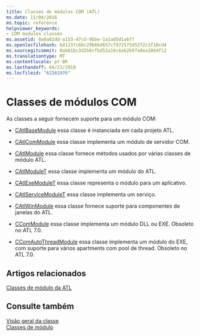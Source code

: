 ```yaml
---
title: Classes de módulos COM (ATL)
ms.date: 11/04/2016
ms.topic: reference
helpviewer_keywords:
- COM modules classes
ms.assetid: 0a8a82dd-a153-47cd-9bbe-1a1ad5d1a6ff
ms.openlocfilehash: b4123fc6bc29b6bd657cf972575d52f2c1f10cd4
ms.sourcegitcommit: 0ab61bc3d2b6cfbd52a16c6ab2b97a8ea1864f12
ms.translationtype: MT
ms.contentlocale: pt-BR
ms.lasthandoff: 04/23/2019
ms.locfileid: "62261976"
---
```

# <a name="com-modules-classes"></a>Classes de módulos COM

As classes a seguir fornecem suporte para um módulo COM:

- [CAtlBaseModule](../atl/reference/catlbasemodule-class.md) essa classe é instanciada em cada projeto ATL.

- [CAtlComModule](../atl/reference/catlcommodule-class.md) essa classe implementa um módulo de servidor COM.

- [CAtlModule](../atl/reference/catlmodule-class.md) essa classe fornece métodos usados por várias classes de módulo ATL.

- [CAtlModuleT](../atl/reference/catlmodulet-class.md) essa classe implementa um módulo do ATL.

- [CAtlExeModuleT](../atl/reference/catlexemodulet-class.md) essa classe representa o módulo para um aplicativo.

- [CAtlServiceModuleT](../atl/reference/catlservicemodulet-class.md) essa classe implementa um serviço.

- [CAtlWinModule](../atl/reference/catlwinmodule-class.md) essa classe fornece suporte para componentes de janelas do ATL.

- [CComModule](../atl/reference/ccommodule-class.md) essa classe implementa um módulo DLL ou EXE. Obsoleto no ATL 7.0.

- [CComAutoThreadModule](../atl/reference/ccomautothreadmodule-class.md) essa classe implementa um módulo do EXE, com suporte para vários apartments com pool de thread. Obsoleto no ATL 7.0.

## <a name="related-articles"></a>Artigos relacionados

[Classes de módulo da ATL](../atl/atl-module-classes.md)

## <a name="see-also"></a>Consulte também

[Visão geral da classe](../atl/atl-class-overview.md)<br/>
[Classes de módulo](../atl/atl-module-classes.md)
